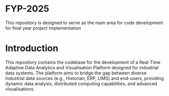# FYP-2025
This repository is designed to serve as the main area for code development for final year project implementation

# Introduction
This repository contains the codebase for the development of a Real-Time Adaptive Data Analytics and Visualisation Platform designed for industrial data systems. The platform aims to bridge the gap between diverse industrial data sources (e.g., Historian, ERP, LIMS) and end-users, providing dynamic data analysis, distributed computing capabilities, and advanced visualisations.
